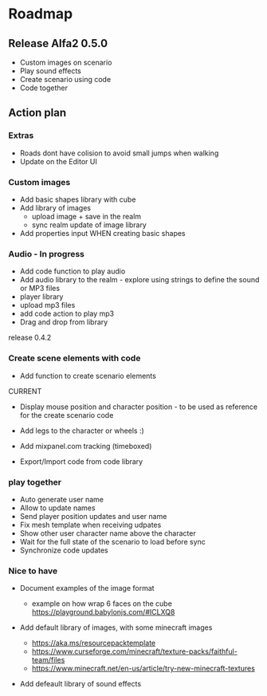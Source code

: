 # Roadmap

## Release Alfa2 0.5.0
- Custom images on scenario
- Play sound effects
- Create scenario using code
- Code together

## Action plan

### Extras
- Roads dont have colision to avoid small jumps when walking
- Update on the Editor UI

### Custom images
- Add basic shapes library with cube 
- Add library of images 
  - upload image + save in the realm
  - sync realm update of image library
- Add properties input WHEN creating basic shapes

### Audio - In progress
- Add code function to play audio
- Add audio library to the realm - explore using strings to define the sound or MP3 files
- player library 
- upload mp3 files 
- add code action to play mp3
- Drag and drop from library

release 0.4.2

### Create scene elements with code
- Add function to create scenario elements

CURRENT
- Display mouse position and character position - to be used as reference 
for the create scenario code

- Add legs to the character or wheels :)
- Add mixpanel.com tracking (timeboxed)
- Export/Import code from code library

### play together
- Auto generate user name
- Allow to update names
- Send player position updates and user name
- Fix mesh template when receiving udpates
- Show other user character name above the character
- Wait for the full state of the scenario to load before sync
- Synchronize code updates

### Nice to have 

- Document examples of the image format
  - example on how wrap 6 faces on the cube https://playground.babylonjs.com/#ICLXQ8

- Add default library of images, with some minecraft images
    - https://aka.ms/resourcepacktemplate
    - https://www.curseforge.com/minecraft/texture-packs/faithful-team/files
    - https://www.minecraft.net/en-us/article/try-new-minecraft-textures

- Add defeault library of sound effects
